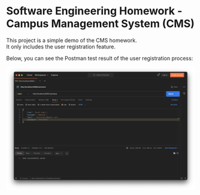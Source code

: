 # Software Engineering Homework - Campus Management System (CMS)

This project is a simple demo of the CMS homework.  
It only includes the user registration feature.

Below, you can see the Postman test result of the user registration process:

![Postman Result](postman_result.png)
